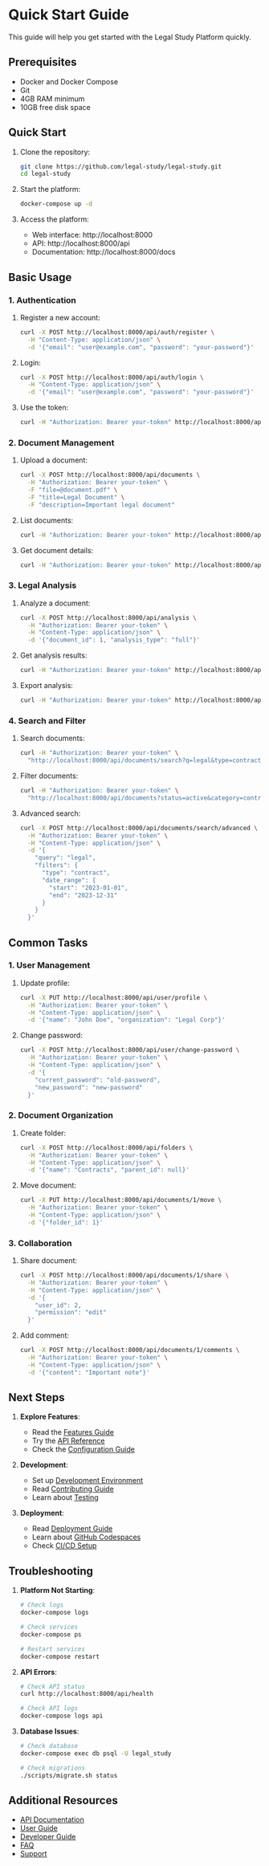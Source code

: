 # Quick Start Guide

This guide will help you get started with the Legal Study Platform quickly.

## Prerequisites

- Docker and Docker Compose
- Git
- 4GB RAM minimum
- 10GB free disk space

## Quick Start

1. Clone the repository:
   ```bash
   git clone https://github.com/legal-study/legal-study.git
   cd legal-study
   ```

2. Start the platform:
   ```bash
   docker-compose up -d
   ```

3. Access the platform:
   - Web interface: http://localhost:8000
   - API: http://localhost:8000/api
   - Documentation: http://localhost:8000/docs

## Basic Usage

### 1. Authentication

1. Register a new account:
   ```bash
   curl -X POST http://localhost:8000/api/auth/register \
     -H "Content-Type: application/json" \
     -d '{"email": "user@example.com", "password": "your-password"}'
   ```

2. Login:
   ```bash
   curl -X POST http://localhost:8000/api/auth/login \
     -H "Content-Type: application/json" \
     -d '{"email": "user@example.com", "password": "your-password"}'
   ```

3. Use the token:
   ```bash
   curl -H "Authorization: Bearer your-token" http://localhost:8000/api/user/profile
   ```

### 2. Document Management

1. Upload a document:
   ```bash
   curl -X POST http://localhost:8000/api/documents \
     -H "Authorization: Bearer your-token" \
     -F "file=@document.pdf" \
     -F "title=Legal Document" \
     -F "description=Important legal document"
   ```

2. List documents:
   ```bash
   curl -H "Authorization: Bearer your-token" http://localhost:8000/api/documents
   ```

3. Get document details:
   ```bash
   curl -H "Authorization: Bearer your-token" http://localhost:8000/api/documents/1
   ```

### 3. Legal Analysis

1. Analyze a document:
   ```bash
   curl -X POST http://localhost:8000/api/analysis \
     -H "Authorization: Bearer your-token" \
     -H "Content-Type: application/json" \
     -d '{"document_id": 1, "analysis_type": "full"}'
   ```

2. Get analysis results:
   ```bash
   curl -H "Authorization: Bearer your-token" http://localhost:8000/api/analysis/1
   ```

3. Export analysis:
   ```bash
   curl -H "Authorization: Bearer your-token" http://localhost:8000/api/analysis/1/export
   ```

### 4. Search and Filter

1. Search documents:
   ```bash
   curl -H "Authorization: Bearer your-token" \
     "http://localhost:8000/api/documents/search?q=legal&type=contract"
   ```

2. Filter documents:
   ```bash
   curl -H "Authorization: Bearer your-token" \
     "http://localhost:8000/api/documents?status=active&category=contract"
   ```

3. Advanced search:
   ```bash
   curl -X POST http://localhost:8000/api/documents/search/advanced \
     -H "Authorization: Bearer your-token" \
     -H "Content-Type: application/json" \
     -d '{
       "query": "legal",
       "filters": {
         "type": "contract",
         "date_range": {
           "start": "2023-01-01",
           "end": "2023-12-31"
         }
       }
     }'
   ```

## Common Tasks

### 1. User Management

1. Update profile:
   ```bash
   curl -X PUT http://localhost:8000/api/user/profile \
     -H "Authorization: Bearer your-token" \
     -H "Content-Type: application/json" \
     -d '{"name": "John Doe", "organization": "Legal Corp"}'
   ```

2. Change password:
   ```bash
   curl -X POST http://localhost:8000/api/user/change-password \
     -H "Authorization: Bearer your-token" \
     -H "Content-Type: application/json" \
     -d '{
       "current_password": "old-password",
       "new_password": "new-password"
     }'
   ```

### 2. Document Organization

1. Create folder:
   ```bash
   curl -X POST http://localhost:8000/api/folders \
     -H "Authorization: Bearer your-token" \
     -H "Content-Type: application/json" \
     -d '{"name": "Contracts", "parent_id": null}'
   ```

2. Move document:
   ```bash
   curl -X PUT http://localhost:8000/api/documents/1/move \
     -H "Authorization: Bearer your-token" \
     -H "Content-Type: application/json" \
     -d '{"folder_id": 1}'
   ```

### 3. Collaboration

1. Share document:
   ```bash
   curl -X POST http://localhost:8000/api/documents/1/share \
     -H "Authorization: Bearer your-token" \
     -H "Content-Type: application/json" \
     -d '{
       "user_id": 2,
       "permission": "edit"
     }'
   ```

2. Add comment:
   ```bash
   curl -X POST http://localhost:8000/api/documents/1/comments \
     -H "Authorization: Bearer your-token" \
     -H "Content-Type: application/json" \
     -d '{"content": "Important note"}'
   ```

## Next Steps

1. **Explore Features**:
   - Read the [Features Guide](features/api.md)
   - Try the [API Reference](reference/api.md)
   - Check the [Configuration Guide](getting-started/configuration.md)

2. **Development**:
   - Set up [Development Environment](development/environment.md)
   - Read [Contributing Guide](development/contributing.md)
   - Learn about [Testing](development/testing.md)

3. **Deployment**:
   - Read [Deployment Guide](deployment/docker.md)
   - Learn about [GitHub Codespaces](deployment/codespaces.md)
   - Check [CI/CD Setup](deployment/ci-cd.md)

## Troubleshooting

1. **Platform Not Starting**:
   ```bash
   # Check logs
   docker-compose logs

   # Check services
   docker-compose ps

   # Restart services
   docker-compose restart
   ```

2. **API Errors**:
   ```bash
   # Check API status
   curl http://localhost:8000/api/health

   # Check API logs
   docker-compose logs api
   ```

3. **Database Issues**:
   ```bash
   # Check database
   docker-compose exec db psql -U legal_study

   # Check migrations
   ./scripts/migrate.sh status
   ```

## Additional Resources

- [API Documentation](http://localhost:8000/docs)
- [User Guide](user-guide/index.md)
- [Developer Guide](developer-guide/index.md)
- [FAQ](faq.md)
- [Support](support.md)
